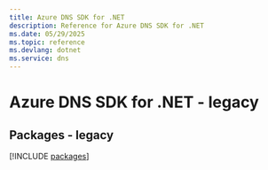 ```yaml
---
title: Azure DNS SDK for .NET
description: Reference for Azure DNS SDK for .NET
ms.date: 05/29/2025
ms.topic: reference
ms.devlang: dotnet
ms.service: dns
---
```

# Azure DNS SDK for .NET - legacy
## Packages - legacy
[!INCLUDE [packages](dns-index.md)]